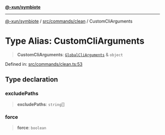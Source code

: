 [**@-xun/symbiote**](../../../../README.md)

***

[@-xun/symbiote](../../../../README.md) / [src/commands/clean](../README.md) / CustomCliArguments

# Type Alias: CustomCliArguments

> **CustomCliArguments**: [`GlobalCliArguments`](../../../configure/type-aliases/GlobalCliArguments.md) & `object`

Defined in: [src/commands/clean.ts:53](https://github.com/Xunnamius/symbiote/blob/a116b07afe112308bfdfdf94cf09246be76165ef/src/commands/clean.ts#L53)

## Type declaration

### excludePaths

> **excludePaths**: `string`[]

### force

> **force**: `boolean`
